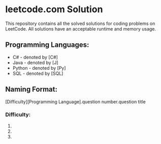 # leetcode.com Solution
This repository contains all the solved solutions for coding problems on LeetCode. All solutions have an acceptable runtime and memory usage.

## Programming Languages: 
- C# - denoted by [C#]
- Java - denoted by [J]
- Python - denoted by [Py]
- SQL - denoted by [SQL]

## Naming Format:
[Difficulty][Programming Language].question number.question title
### Difficulty:
1. [E]: Easy
2. [M]: Medium
3. [H]: Hard



